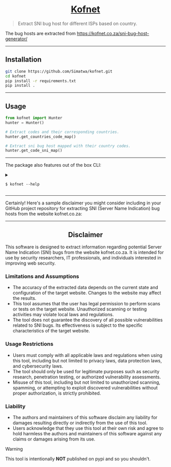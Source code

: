 <h1 align="center">
<a href="https://kofnet.co.za/sni-bug-host-generator/">Kofnet</a>

</h1>

> Extract SNI bug host for different ISPs based on country.

The bug hosts are extracted from https://kofnet.co.za/sni-bug-host-generator/

---

## Installation

   ```sh
   git clone https://github.com/Simatwa/kofnet.git
   cd kofnet
   pip install -r requirements.txt
   pip install .
   ```

---

## Usage

```python
from kofnet import Hunter
hunter = Hunter()

# Extract codes and their corresponding countries.
hunter.get_countries_code_map()

# Extract sni bug host mapped with their country codes.
hunter.get_code_sni_map()
```

---

The package also features out of the box CLI:

<details>

<summary>

`$ kofnet --help`

</summary>

```
Usage: kofnet [OPTIONS] COMMAND [ARGS]...

  Extract SNI bug host for different ISPs based on country

Options:
  --version  Show the version and exit.
  --help     Show this message and exit.

Commands:
  cache    Download and save the html contents
  country  Get List of a country and their corresponding codes
  sni      Get SNI bug host for a particular country|code

```

</details>

---

Certainly! Here's a sample disclaimer you might consider including in your GitHub project repository for extracting SNI (Server Name Indication) bug hosts from the website kofnet.co.za:

---

<h2 align="center">Disclaimer</h2>

This software is designed to extract information regarding potential Server Name Indication (SNI) bugs from the website kofnet.co.za. It is intended for use by security researchers, IT professionals, and individuals interested in improving web security.

### Limitations and Assumptions

- The accuracy of the extracted data depends on the current state and configuration of the target website. Changes to the website may affect the results.
- This tool assumes that the user has legal permission to perform scans or tests on the target website. Unauthorized scanning or testing activities may violate local laws and regulations.
- The tool does not guarantee the discovery of all possible vulnerabilities related to SNI bugs. Its effectiveness is subject to the specific characteristics of the target website.

### Usage Restrictions

- Users must comply with all applicable laws and regulations when using this tool, including but not limited to privacy laws, data protection laws, and cybersecurity laws.
- The tool should only be used for legitimate purposes such as security research, penetration testing, or authorized vulnerability assessments.
- Misuse of this tool, including but not limited to unauthorized scanning, spamming, or attempting to exploit discovered vulnerabilities without proper authorization, is strictly prohibited.

### Liability

- The authors and maintainers of this software disclaim any liability for damages resulting directly or indirectly from the use of this tool.
- Users acknowledge that they use this tool at their own risk and agree to hold harmless the authors and maintainers of this software against any claims or damages arising from its use.

> [!WARNING]
> This tool is intentionally **NOT** published on pypi and so you shouldn't.
